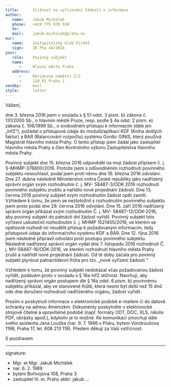 ```yaml
---
title:      Stížnost na vyřizování žádosti o informace
author:
   name:    Jakub Michálek
   phone:   +420 775 978 550
   ds:      
   mail:    jakub.michalek@praha.eu
our:
   name:    Zastupitelský klub Pirátů
   sign:    ZK Pha 44/2016
your:
   role:    Povinný subjekt
   name:    
      -     Hlavní město Praha
   address:
      -     Mariánské náměstí 2/2
      -     110 01 Praha 1
sendby:     mail
style:      letter
---
```


Vážení,

dne 3. března 2016 jsem v souladu s § 51 odst. 3 písm. b) zákona č. 131/2000 Sb., o hlavním městě Praze, resp. podle § 4a odst. 2 písm. e) zákona č. 106/1999 Sb., o svobodném přístupu k informacím (dále jen „InfZ“), požádal o přístupové údaje do modulů/aplikací KDF (Kniha došlých faktur) a BAR (Balancování rozpočtu) systému Gordic GINIS, který používá Magistrát hlavního města Prahy. O tento přístup jsem žádal jako zastupitel hlavního města Prahy a člen Kontrolního výboru Zastupitelstva hlavního města Prahy.

Povinný subjekt dne 15. března 2016 odpověděl na moji žádost přípisem č. j. S-MHMP-376800/2016. Protože jsem s odůvodněním rozhodnutí povinného subjektu nesouhlasil, podal jsem proti němu dne 16. března 2016 odvolání. Dne 27. dubna následně Ministerstvo vnitra České republiky jako nadřízený správní orgán svým rozhodnutím č. j. MV- 58487-3/ODK 2016 rozhodnutí povinného subjektu zrušilo a nařídilo nové projednání žádosti. Dne 13. června 2016 povinný subjekt svým rozhodnutím žádost opět zamítl. Vzhledem k tomu, že jsem se neztotožnil s rozhodnutím povinného subjektu jsem proto podal dne 29. června 2016 odvolání. Dne 15. září 2016 nadřízený správní orgán přikázal svým rozhodnutím Č. j. MV- 58487-12/ODK-2016, aby povinný subjekt do patnácti dní žádost vyřídil. Povinný subjekt toto vyřízení uskutečnil rozhodnutím č. j. MHMP 1521405/2016, ve kterém se opětovně rozhodl mi neudělit přístup k požadovaným informacím, tedy přístupové údaje do informačního systému KDF a BAR. Dne 12. října 2016 jsem následně připravil odvolání proti postupu povinného subjektu. Následně nadřízený správní orgán vydal dne 7. listopadu 2016 rozhodnutí Č. j. MV-58487-16/ODK-2016, ve kterém rozhodnutí hlavního města Prahy zrušil a nadřídil nové projednání žádosti. Od té doby začala pro povinný subjekt plynlout patnáctidenní lhůta pro tzv. „nové vyřízení žádosti.“

Vzhledem k tomu, že povinný subjekt nedokázal včas požadovanou žádost vyřídit, podávám proto v souladu s § 16a InfZ stížnost. Navrhuji, aby nadřízený správní orgán postupem dle § 16a odst. 6 písm. b) povinnému subjektu přikázal, aby ve stanovené lhůtě, která nesmí být delší než 15 dnů ode dne doručení rozhodnutí nadřízeného orgánu, žádost vyřídil.

Prosím o poskytnutí informace v elektronické podobě e-mailem či do datové schránky na adresu 4memzkm. Dokumenty poskytněte v elektronické strojově čitelné a upravitelné podobě (např. formáty ODT, DOC, XLS, nikoliv PDF, obrázky apod.), kdykoliv je to možné. Ke komunikaci zmocňuji dále svého asistenta Jana Loužka (nar. 9. 7. 1986 v Písku, bytem Vondroušova 1198, Praha 17, tel. 608 213 119). Předem děkuji za Vaši vstřícnost. 

S pozdravem

---
signature: 
  - Mgr. et Mgr. Jakub Michálek
  - nar. 6. 2. 1989
  - bytem Bořivojova 108, Praha 3
  - zastupitel hl. m. Prahy
abbr:       jakub
...
